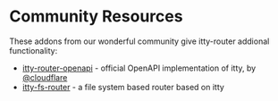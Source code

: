 # Community Resources

These addons from our wonderful community give itty-router addional functionality:

- [itty-router-openapi](https://www.npmjs.com/package/@cloudflare/itty-router-openapi) - official OpenAPI implementation of itty, by [@cloudflare](https://github.com/cloudflare)
- [itty-fs-router](https://www.npmjs.com/package/itty-fs-router) - a file system based router based on itty
